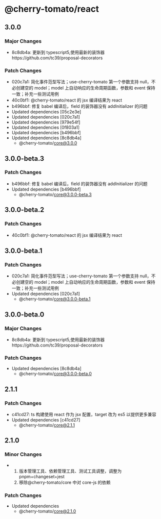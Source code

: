 # @cherry-tomato/react

## 3.0.0

### Major Changes

- 8c8db4a: 更新到 typescript5,使用最新的装饰器https://github.com/tc39/proposal-decorators

### Patch Changes

- 020c7a1: 简化事件范型写法；use-cherry-tomato 第一个参数支持 null，不必创建空的 model；model 上自动响应的生命周期函数，参数和 event 保持一致；补充一些测试用例
- 40c0bf1: @cherry-tomato/react 的 jsx 编译结果为 react
- b496bbf: 修复 babel 编译后，field 的装饰器没有 addInitializer 的问题
- Updated dependencies [05c2e3e]
- Updated dependencies [020c7a1]
- Updated dependencies [979e54f]
- Updated dependencies [0f803a1]
- Updated dependencies [b496bbf]
- Updated dependencies [8c8db4a]
  - @cherry-tomato/core@3.0.0

## 3.0.0-beta.3

### Patch Changes

- b496bbf: 修复 babel 编译后，field 的装饰器没有 addInitializer 的问题
- Updated dependencies [b496bbf]
  - @cherry-tomato/core@3.0.0-beta.3

## 3.0.0-beta.2

### Patch Changes

- 40c0bf1: @cherry-tomato/react 的 jsx 编译结果为 react

## 3.0.0-beta.1

### Patch Changes

- 020c7a1: 简化事件范型写法；use-cherry-tomato 第一个参数支持 null，不必创建空的 model；model 上自动响应的生命周期函数，参数和 event 保持一致；补充一些测试用例
- Updated dependencies [020c7a1]
  - @cherry-tomato/core@3.0.0-beta.1

## 3.0.0-beta.0

### Major Changes

- 8c8db4a: 更新到 typescript5,使用最新的装饰器https://github.com/tc39/proposal-decorators

### Patch Changes

- Updated dependencies [8c8db4a]
  - @cherry-tomato/core@3.0.0-beta.0

## 2.1.1

### Patch Changes

- c41cd27: ts 构建使用 react 作为 jsx 配置，target 改为 es5 以提供更多兼容
- Updated dependencies [c41cd27]
  - @cherry-tomato/core@2.1.1

## 2.1.0

### Minor Changes

- 1. 版本管理工具、依赖管理工具、测试工具调整，调整为 pnpm+changeset+jest
  2. 移除@cherry-tomato/core 中对 core-js 的依赖

### Patch Changes

- Updated dependencies
  - @cherry-tomato/core@2.1.0
